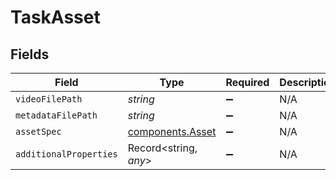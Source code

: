 # TaskAsset


## Fields

| Field                                                | Type                                                 | Required                                             | Description                                          |
| ---------------------------------------------------- | ---------------------------------------------------- | ---------------------------------------------------- | ---------------------------------------------------- |
| `videoFilePath`                                      | *string*                                             | :heavy_minus_sign:                                   | N/A                                                  |
| `metadataFilePath`                                   | *string*                                             | :heavy_minus_sign:                                   | N/A                                                  |
| `assetSpec`                                          | [components.Asset](../../models/components/asset.md) | :heavy_minus_sign:                                   | N/A                                                  |
| `additionalProperties`                               | Record<string, *any*>                                | :heavy_minus_sign:                                   | N/A                                                  |